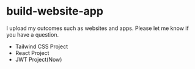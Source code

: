 # build-website-app
I upload my outcomes such as websites and apps. Please let me know if you have a question.

<ul>
<li>Tailwind CSS Project</li>
<li>React Project</li>
<li>JWT Project(Now)</li>
</ul>
